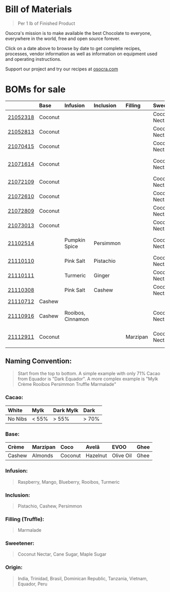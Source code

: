 # Bill of Materials
> Per 1 lb of Finished Product
 
Osocra's mission is to make available the best Chocolate to everyone, everywhere in the world, free and open source forever.

Click on a date above to browse by date to get complete recipes, processes, vendor information as well as information on equipment used and operating instructions. 

Support our project and try our recipes at [osocra.com](https://osocra.com)

# BOMs for sale

|                         | Base    | Infusion      | Inclusion | Filling  | Sweetener      | Origin   | Cacao     | Name          |
| :---                    | :---    | :---          | :---      | :---     | :---           | :---     | ---:      | :---          |
|[21052318](2021/05/23/18)| Coconut |               |           |          | Coconut Nectar | India    | Dark      | Coco India    |
|[21052813](2021/05/28/13)| Coconut |               |           |          | Coconut Nectar | Trinidad | Dark      | Coco Trinidad |
|[21070415](2021/07/04/15)| Coconut |               |           |          | Coconut Nectar | Brasil   | Dark      | Coco Brasil   |
|[21071614](2021/07/16/14)| Coconut |               |           |          | Coconut Nectar | Brasil   | Dark      | Coco Dominican Republic |
|[21072109](2021/07/21/09)| Coconut |               |           |          | Coconut Nectar | Brasil   | Dark      | Coco Tanzania |
|[21072610](2021/07/26/10)| Coconut |               |           |          | Coconut Nectar | Brasil   | Dark      | Coco Vietnam  |
|[21072809](2021/07/28/09)| Coconut |               |           |          | Coconut Nectar | Brasil   | Dark      | Coco Ecuador  |
|[21073013](2021/07/30/13)| Coconut |               |           |          | Coconut Nectar | Brasil   | Dark      | Coco Peru     |
|[21102514](2021/10/25/14)|         | Pumpkin Spice | Persimmon |          | Coconut Nectar | Varies   | Dark      | Pumpkin Spice Persimmon |
|[21110110](2021/11/01/10)|         | Pink Salt     | Pistachio |          | Coconut Nectar | Varies   | Dark      | Pink Salt Pistachio |
|[21110111](2021/11/01/11)|         | Turmeric      | Ginger    |          | Coconut Nectar | Varies   | Dark      | Turmeric Ginger |
|[21110308](2021/11/03/08)|         | Pink Salt     | Cashew    |          | Coconut Nectar | Varies   | Dark      | Pink Salt Cashew |
|[21110712](2021/11/07/12)| Cashew  |               |           |          |                | Varies   | Dark      | Crème         |
|[21110916](2021/11/09/16)| Cashew  | Rooibos, Cinnamon |           |          | Coconut Nectar | Varies   | Dark Mylk | Crème Cinnamon Rooibos |
|[21112911](2021/11/29/11)| Coconut |               |           | Marzipan | Coconut Nectar | Varies   | Dark Mylk | Coco Truffle Marzipan |

## Naming Convention:
> Start from the top to bottom. A simple example with only 71% Cacao from Equador is "Dark Equador". A more complex example is "Mylk Crème Rooibos Persimmon Truffle Marmalade"

### Cacao:

| White    | Mylk    | Dark Mylk | Dark   |
| :---     | :---    | :---      | :---   |
| No Nibs  | < 55%   |> 55%      |> 70%   |

### Base:

| Crème     | Marzipan   | Coco      | Avelã     | EVOO       | Ghee    |
| :---      | :---       | :---      | :---      | :---       | :---    |
| Cashew    | Almonds    | Coconut   | Hazelnut  | Olive Oil  | Ghee    |

### Infusion:
> Raspberry, Mango, Blueberry, Rooibos, Turmeric

### Inclusion:
> Pistachio, Cashew, Persimmon

### Filling (Truffle):
> Marmalade

### Sweetener:
> Coconut Nectar, Cane Sugar, Maple Sugar

### Origin:
> India, Trinidad, Brasil, Dominican Republic, Tanzania, Vietnam, Equador, Peru
